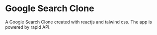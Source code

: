 # Google Search Clone

A Google Search Clone created with reactjs and talwind css. The app is powered by rapid API.
